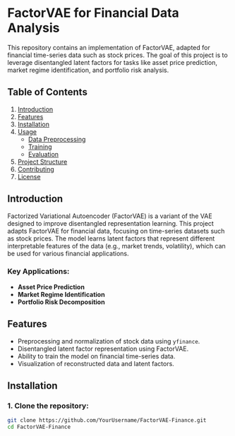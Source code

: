 # **FactorVAE for Financial Data Analysis**

This repository contains an implementation of FactorVAE, adapted for financial time-series data such as stock prices. The goal of this project is to leverage disentangled latent factors for tasks like asset price prediction, market regime identification, and portfolio risk analysis.

## **Table of Contents**
1. [Introduction](#introduction)
2. [Features](#features)
3. [Installation](#installation)
4. [Usage](#usage)
   - [Data Preprocessing](#data-preprocessing)
   - [Training](#training)
   - [Evaluation](#evaluation)
5. [Project Structure](#project-structure)
6. [Contributing](#contributing)
7. [License](#license)

## **Introduction**

Factorized Variational Autoencoder (FactorVAE) is a variant of the VAE designed to improve disentangled representation learning. This project adapts FactorVAE for financial data, focusing on time-series datasets such as stock prices. The model learns latent factors that represent different interpretable features of the data (e.g., market trends, volatility), which can be used for various financial applications.

### Key Applications:
- **Asset Price Prediction**
- **Market Regime Identification**
- **Portfolio Risk Decomposition**

## **Features**
- Preprocessing and normalization of stock data using `yfinance`.
- Disentangled latent factor representation using FactorVAE.
- Ability to train the model on financial time-series data.
- Visualization of reconstructed data and latent factors.

## **Installation**

### 1. Clone the repository:
```bash
git clone https://github.com/YourUsername/FactorVAE-Finance.git
cd FactorVAE-Finance

